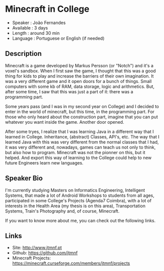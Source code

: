 Minecraft in College
========================

* Speaker   : João Fernandes
* Available : 3 days
* Length    : around 30 min 
* Language  : Portuguese or English (if needed)

 Description
-----------

Minecraft is a game developed by Markus Persson (or "Notch") and it's a voxel's sandbox. When I first saw the game, I thought that this was a good thing for kids to play and increase the barriers of their own imagination. It was a very different game and it open doors for a bunch of things. Small computers with some kb of RAM, data storage, logic and arithmetics. But, after some time, I saw that this was just a part of it: there was a programming part.

Some years pass (and I was in my second year on College) and I decided to enter in the world of minecraft, but this time, in the programming part. For those who only heard about the construction part, imagine that you can put whatever you want inside the game. Another door opened.

After some tryes, I realize that I was learning Java in a different way that I learned in College. Inheritance, (abstract) Classes, API's, etc. The way that I learned Java with this was very different from the normal classes that I had, it was very different and, nowadays, games can teach us not only to think, but also how to program. Minecraft was not the pionner on this, but it helped. And export this way of learning to the College could help to new future Engineers learn new languages.

Speaker Bio
-----------

I'm currently studying Masters on Informatics Engineering, Intelligent Systems, that made a lot of Android Workshops to students from all ages, participated in some College's Projects (Agenda7 Coimbra), with a lot of interests in the Health Area (my thesis is on this area), Transportation Systems, Train's Photography and, of course, Minecraft.

If you want to know more about me, you can check out the following links.

Links
-----

* Site: http://www.jtmnf.pt
* Github: https://github.com/jtmnf
* Minecraft Projects: https://minecraft.curseforge.com/members/jtmnf/projects
